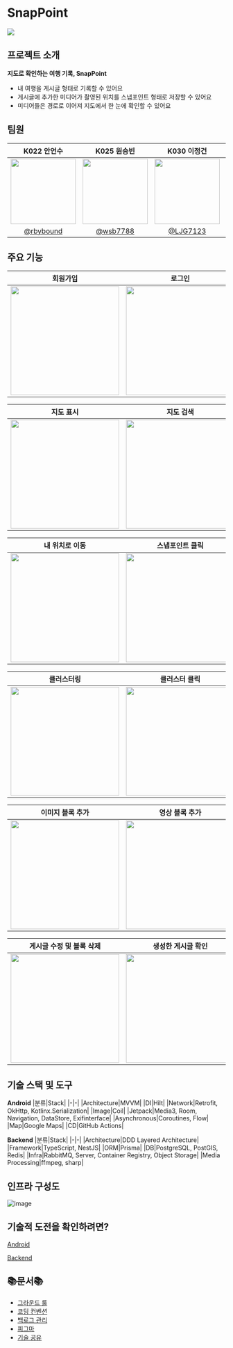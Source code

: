 # SnapPoint
<img src=https://github.com/boostcampwm2023/and01-SnapPoint/assets/85796984/0ea4de60-ea9d-40e8-89ef-3c305b09665e>

## 프로젝트 소개
**지도로 확인하는 여행 기록, SnapPoint**
- 내 여행을 게시글 형태로 기록할 수 있어요
- 게시글에 추가한 미디어가 촬영된 위치를 스냅포인트 형태로 저장할 수 있어요
- 미디어들은 경로로 이어져 지도에서 한 눈에 확인할 수 있어요

## 팀원

|K022 안언수|K025 원승빈|K030 이정건|J081 양희범|J150 주재현|
|:-:|:-:|:-:|:-:|:-:|
|<img src="https://github.com/rbybound.png" width=150>|<img src="https://github.com/wsb7788.png" width=150>|<img src="https://github.com/LJG7123.png" width=150>|<img src="https://github.com/takeny1998.png" width=150>|<img src="https://github.com/joojae02.png" width=150>|
|[@rbybound](https://github.com/rbybound)|[@wsb7788](https://github.com/wsb7788)|[@LJG7123](https://github.com/LJG7123)|[@takeny1998](https://github.com/takeny1998)|[@joojae02](https://github.com/joojae02)|

## 주요 기능
|회원가입|로그인|다크모드|
|:-:|:-:|:-:|
|<img src=https://github.com/boostcampwm2023/and01-SnapPoint/assets/85796984/a6b4a329-2a93-4ac7-9f4b-6f206e14ead4 width=250>|<img src=https://github.com/boostcampwm2023/and01-SnapPoint/assets/85796984/b9b1688c-3383-4b1c-b78b-5dbb05e1b03f width=250>|<img src=https://github.com/boostcampwm2023/and01-SnapPoint/assets/85796984/d680433f-5ccc-4b88-bbfc-26d87582c61c width=250>|

|지도 표시|지도 검색|스냅포인트 표시|
|:-:|:-:|:-:|
|<img src=https://github.com/boostcampwm2023/and01-SnapPoint/assets/85796984/b9969a4c-ac82-4308-9c06-5855b8c0a7b7 width=250>|<img src=https://github.com/boostcampwm2023/and01-SnapPoint/assets/85796984/5bcc7d6b-75aa-47c8-8f3d-510017765268 width=250>|<img src=https://github.com/boostcampwm2023/and01-SnapPoint/assets/85796984/a01e5e8e-7338-425d-8456-e9d332551f7d width=250>|

|내 위치로 이동|스냅포인트 클릭|경로 확인|
|:-:|:-:|:-:|
|<img src=https://github.com/boostcampwm2023/and01-SnapPoint/assets/85796984/beca8db1-da68-4e46-adba-e5a79e918a96 width=250>|<img src=https://github.com/boostcampwm2023/and01-SnapPoint/assets/85796984/64d84649-82cd-42bd-a63b-8a2f186f8ffe width=250>|<img src=https://github.com/boostcampwm2023/and01-SnapPoint/assets/85796984/31c55e65-9305-4b22-b309-d5b88ec00cbc width=250>|

|클러스터링|클러스터 클릭|게시글 보기|
|:-:|:-:|:-:|
|<img src=https://github.com/boostcampwm2023/and01-SnapPoint/assets/85796984/d5a1f1b5-6c7a-41b9-ac12-4264c0bdc8bc width=250>|<img src=https://github.com/boostcampwm2023/and01-SnapPoint/assets/85796984/2d881900-a813-4472-b339-93d7c361631b width=250>|<img src=https://github.com/boostcampwm2023/and01-SnapPoint/assets/85796984/ab21a0b9-5027-46c7-9503-18ee5f9772bd width=250>|

|이미지 블록 추가|영상 블록 추가|블록 순서 변경 및 게시글 생성|
|:-:|:-:|:-:|
|<img src=https://github.com/boostcampwm2023/and01-SnapPoint/assets/85796984/06e44bc0-e06f-4eba-a6da-da05749cd8bc width=250>|<img src=https://github.com/boostcampwm2023/and01-SnapPoint/assets/85796984/c46570c5-ad2a-4c74-87cc-b7797a780bc8 width=250>|<img src=https://github.com/boostcampwm2023/and01-SnapPoint/assets/85796984/1cd86ebd-2302-41af-bff1-5d88483ab17d width=250>|

|게시글 수정 및 블록 삭제|생성한 게시글 확인|
|:-:|:-:|
|<img src=https://github.com/boostcampwm2023/and01-SnapPoint/assets/85796984/720da7dd-4171-4fc7-b4cf-1590f08fadf5 width=250>|<img src=https://github.com/boostcampwm2023/and01-SnapPoint/assets/85796984/fb6f0d00-ebc7-4696-9079-866d39a5b77f width=250>|

## 기술 스택 및 도구
**Android**
|분류|Stack|
|-|-|
|Architecture|MVVM|
|DI|Hilt|
|Network|Retrofit, OkHttp, Kotlinx.Serialization|
|Image|Coil|
|Jetpack|Media3, Room, Navigation, DataStore, Exifinterface|
|Asynchronous|Coroutines, Flow|
|Map|Google Maps|
|CD|GitHub Actions|

**Backend**
|분류|Stack|
|-|-|
|Architecture|DDD Layered Architecture|
|Framework|TypeScript, NestJS|
|ORM|Prisma|
|DB|PostgreSQL, PostGIS, Redis|
|Infra|RabbitMQ, Server, Container Registry, Object Storage|
|Media Processing|ffmpeg, sharp|

## 인프라 구성도
![image](https://github.com/boostcampwm2023/and01-SnapPoint/assets/85796984/700ff9b8-1ef7-4dd0-ab54-394774d18d7c)

## 기술적 도전을 확인하려면?
[Android](https://github.com/boostcampwm2023/and01-SnapPoint/wiki/%EA%B8%B0%EC%88%A0%EC%A0%81-%EB%8F%84%EC%A0%84-%E2%80%90-Android)

[Backend](https://github.com/boostcampwm2023/and01-SnapPoint/wiki/%EA%B8%B0%EC%88%A0%EC%A0%81-%EB%8F%84%EC%A0%84-%E2%80%90-Backend)

## 📚문서📚

- [그라운드 룰](https://www.notion.so/2c85275c12b349f9ac7697372e4ac41b?pvs=21)
- [코딩 컨벤션](https://www.notion.so/8b37933773b64129b06838743837f975?pvs=21)
- [백로그 관리](https://www.notion.so/27e9218de40649edbd567a5558052436?pvs=21)
- [피그마](https://www.notion.so/7b09fc51b75d453db6bcedab1ec55f1a?pvs=21)
- [기술 공유](https://www.notion.so/bb8c7ea8f3a345259b3be0c6b1e92670?pvs=4)
